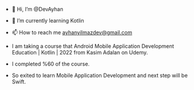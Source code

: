 - 👋 Hi, I’m @DevAyhan
- 🌱 I’m currently learning Kotlin
- 📫 How to reach me ayhanyilmazdev@gmail.com

- I am taking a course that Android Mobile Application Development Education | Kotlin | 2022
 from Kasim Adalan on Udemy.
- I completed %60 of the course.
- So exited to learn Mobile Application Development and 
next step will be Swift.
 

<!---
DevAyhan/DevAyhan is a ✨ special ✨ repository because its `README.md` (this file) appears on your GitHub profile.
You can click the Preview link to take a look at your changes.
--->
